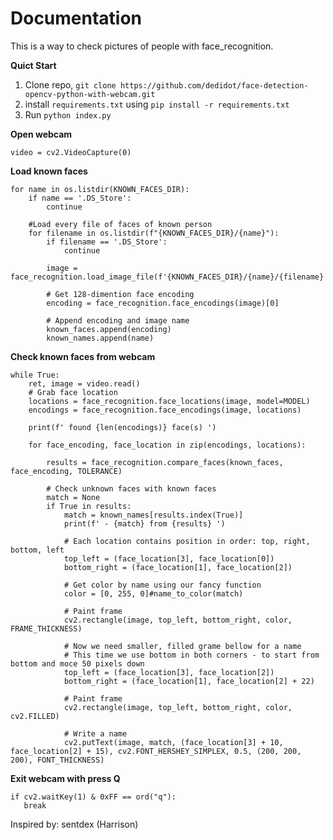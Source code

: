 # Documentation
This is a way to check pictures of people with face_recognition.

**Quict Start**
1. Clone repo, `git clone https://github.com/dedidot/face-detection-opencv-python-with-webcam.git`
2. install  `requirements.txt`  using  `pip install -r requirements.txt`
3. Run `python index.py`


**Open webcam**

`video = cv2.VideoCapture(0)`

**Load known faces**
```
for name in os.listdir(KNOWN_FACES_DIR):
    if name == '.DS_Store':
        continue
    
    #Load every file of faces of known person
    for filename in os.listdir(f"{KNOWN_FACES_DIR}/{name}"):
        if filename == '.DS_Store':
            continue
        
        image = face_recognition.load_image_file(f'{KNOWN_FACES_DIR}/{name}/{filename}')

        # Get 128-dimention face encoding
        encoding = face_recognition.face_encodings(image)[0]

        # Append encoding and image name
        known_faces.append(encoding)
        known_names.append(name)
```

**Check known faces from webcam**
```
while True:
    ret, image = video.read()
    # Grab face location
    locations = face_recognition.face_locations(image, model=MODEL)
    encodings = face_recognition.face_encodings(image, locations)

    print(f' found {len(encodings)} face(s) ')

    for face_encoding, face_location in zip(encodings, locations):

        results = face_recognition.compare_faces(known_faces, face_encoding, TOLERANCE)

        # Check unknown faces with known faces
        match = None
        if True in results:
            match = known_names[results.index(True)]
            print(f' - {match} from {results} ')

            # Each location contains position in order: top, right, bottom, left
            top_left = (face_location[3], face_location[0])
            bottom_right = (face_location[1], face_location[2])

            # Get color by name using our fancy function
            color = [0, 255, 0]#name_to_color(match)
            
            # Paint frame
            cv2.rectangle(image, top_left, bottom_right, color, FRAME_THICKNESS)

            # Now we need smaller, filled grame bellow for a name
            # This time we use bottom in both corners - to start from bottom and moce 50 pixels down
            top_left = (face_location[3], face_location[2])
            bottom_right = (face_location[1], face_location[2] + 22)

            # Paint frame
            cv2.rectangle(image, top_left, bottom_right, color, cv2.FILLED)

            # Write a name
            cv2.putText(image, match, (face_location[3] + 10, face_location[2] + 15), cv2.FONT_HERSHEY_SIMPLEX, 0.5, (200, 200, 200), FONT_THICKNESS)
```

**Exit webcam with press Q**
```
if cv2.waitKey(1) & 0xFF == ord("q"):
   break
```


Inspired by: sentdex (Harrison)
